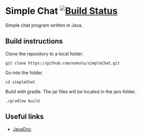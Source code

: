 # Simple Chat [![Build Status](https://travis-ci.org/nokutu/simpleChat.svg?branch=master)](https://travis-ci.org/nokutu/simpleChat)

Simple chat program written in Java.

## Build instructions
Clone the repository to a local folder.
```
git clone https://github.com/nokutu/simpleChat.git
```
Go into the folder.
```
cd simpleChat
```
Build with gradle. The jar files will be located in the jars folder.
```
./gradlew build
```
## Useful links
* [JavaDoc](http://nokutu.github.io/simpleChat/)
